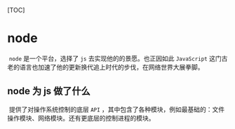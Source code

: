 [TOC]



# node
​	 `node` 是一个平台，选择了 `js` 去实现他的的景愿。也正因如此 `JavaScript` 这门古老的语言也加速了他的更新换代追上时代的步伐，在网络世界大展拳脚。

## node 为 js 做了什么

​	提供了对操作系统控制的底层 `API` ，其中包含了各种模块，例如最基础的：文件操作模块、网络模块。还有更底层的控制进程的模块。